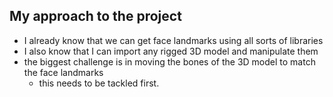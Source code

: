 ## My approach to the project
- I already know that we can get face landmarks using all sorts of libraries
- I also know that I can import any rigged 3D model and manipulate them
- the biggest challenge is in moving the bones of the 3D model to match the face landmarks
  - this needs to be tackled first.